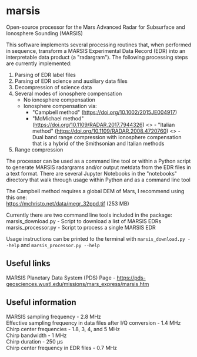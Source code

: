 # marsis
Open-source processor for the Mars Advanced Radar for Subsurface and Ionosphere Sounding (MARSIS)

This software implements several processing routines that, when performed in sequence, transform a MARSIS Experimental Data Record (EDR) into an interpretable data product (a "radargram"). The following processing steps are currently implemented:

1. Parsing of EDR label files
2. Parsing of EDR science and auxiliary data files
3. Decompression of science data
4. Several modes of ionosphere compensation
    - No ionosphere compensation
    - Ionosphere compensation via:
        - "Campbell method" (https://doi.org/10.1002/2015JE004917)
        - "McMichael method" (https://doi.org/10.1109/RADAR.2017.7944326)
<>        - "Italian method" (https://doi.org/10.1109/RADAR.2008.4720760)
<>    - Dual band range compression with ionosphere compensation that is a hybrid of the Smithsonian and Italian methods
5. Range compression

The processor can be used as a command line tool or within a Python script to generate MARSIS radargrams and/or output metdata from the EDR files in a text format. There are several Jupyter Notebooks in the "notebooks" directory that walk through usage within Python and as a command line tool 

The Campbell method requires a global DEM of Mars, I recommend using this one:  
https://mchristo.net/data/megr_32ppd.tif   (253 MB)

Currently there are two command line tools included in the package:  
marsis_download.py - Script to download a list of MARSIS EDRs
marsis_processor.py - Script to process a single MARSIS EDR

Usage instructions can be printed to the terminal with `marsis_download.py --help` and `marsis_processor.py --help`

## Useful links
MARSIS Planetary Data System (PDS) Page - https://pds-geosciences.wustl.edu/missions/mars_express/marsis.htm

## Useful information
MARSIS sampling frequency - 2.8 MHz  
Effective sampling frequency in data files after I/Q conversion - 1.4 MHz  
Chirp center frequencies - 1.8, 3, 4, and 5 MHz  
Chirp bandwidth - 1 MHz  
Chirp duration - 250 μs  
Chirp center frequency in EDR files - 0.7 MHz
